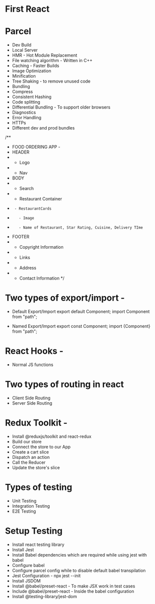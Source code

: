 # First React

# Parcel
- Dev Build
- Local Server
- HMR - Hot Module Replacement
- File watching algorithm - Written in C++
- Caching - Faster Builds
- Image Optimization
- Minification
- Tree Shaking - to remove unused code
- Bundling
- Compress
- Consistent Hashing
- Code splitting
- Differential Bundling - To support older browsers
- Diagnostics
- Error Handling
- HTTPs
- Different dev and prod bundles

/**
 * FOOD ORDERING APP -
 * HEADER
 *  - Logo
 *  - Nav
 * BODY
 *  - Search
 *  - Restaurant Container
 *      - RestaurantCards
 *        - Image
 *        - Name of Restaurant, Star Rating, Cuisine, Delivery TIme
 * FOOTER
 *  - Copyright Information
 *  - Links
 *  - Address
 *  - Contact Information
 */

 # Two types of export/import -
 - Default Export/Import
 export default Component;
 import Component from "path";

 - Named Export/Import
 export const Component;
 import {Component} from "path";

# React Hooks -
- Normal JS functions

# Two types of routing in react
- Client Side Routing
- Server Side Routing

# Redux Toolkit - 
- Install @reduxjs/toolkit and react-redux
- Build our store
- Connect the store to our App
- Create a cart slice
- Dispatch an action
- Call the Reducer
- Update the store's slice

# Types of testing
- Unit Testing
- Integration Testing
- E2E Testing

# Setup Testing
- Install react testing library
- Install Jest
- Install Babel dependencies which are required while using jest with babel
- Configure babel
- Configure parcel config while to disable default babel transpilation
- Jest Configuration - npx jest --init
- Install JSDOM
- Install @babel/preset-react - To make JSX work in test cases
- Include @babel/preset-react - Inside the babel configuration
- Install @testing-library/jest-dom